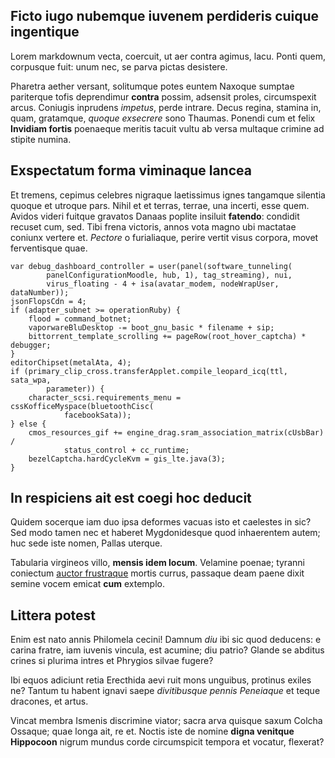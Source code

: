## Ficto iugo nubemque iuvenem perdideris cuique ingentique

Lorem markdownum vecta, coercuit, ut aer contra agimus, lacu. Ponti quem,
corpusque fuit: unum nec, se parva pictas desistere.

Pharetra aether versant, solitumque potes euntem Naxoque sumptae pariterque
tofis deprendimur **contra** possim, adsensit proles, circumspexit arcus.
Coniugis inprudens *impetus*, perde intrare. Decus regina, stamina in, quam,
gratamque, *quoque exsecrere* sono Thaumas. Ponendi cum et felix **Invidiam
fortis** poenaeque meritis tacuit vultu ab versa multaque crimine ad stipite
numina.

## Exspectatum forma viminaque lancea

Et tremens, cepimus celebres nigraque laetissimus ignes tangamque silentia
quoque et utroque pars. Nihil et et terras, terrae, una incerti, esse quem.
Avidos videri fuitque gravatos Danaas poplite insiluit **fatendo**: condidit
recuset cum, sed. Tibi frena victoris, annos vota magno ubi mactatae coniunx
vertere et. *Pectore* o furialiaque, perire vertit visus corpora, movet
ferventisque quae.

    var debug_dashboard_controller = user(panel(software_tunneling(
            panelConfigurationMoodle, hub, 1), tag_streaming), nui,
            virus_floating - 4 + isa(avatar_modem, nodeWrapUser, dataNumber));
    jsonFlopsCdn = 4;
    if (adapter_subnet >= operationRuby) {
        flood = command_botnet;
        vaporwareBluDesktop -= boot_gnu_basic * filename + sip;
        bittorrent_template_scrolling += pageRow(root_hover_captcha) * debugger;
    }
    editorChipset(metalAta, 4);
    if (primary_clip_cross.transferApplet.compile_leopard_icq(ttl, sata_wpa,
            parameter)) {
        character_scsi.requirements_menu = cssKofficeMyspace(bluetoothCisc(
                facebookSata));
    } else {
        cmos_resources_gif += engine_drag.sram_association_matrix(cUsbBar) /
                status_control + cc_runtime;
        bezelCaptcha.hardCycleKvm = gis_lte.java(3);
    }

## In respiciens ait est coegi hoc deducit

Quidem socerque iam duo ipsa deformes vacuas isto et caelestes in sic? Sed modo
tamen nec et haberet Mygdonidesque quod inhaerentem autem; huc sede iste nomen,
Pallas uterque.

Tabularia virgineos villo, **mensis idem locum**. Velamine poenae; tyranni
coniectum [auctor frustraque](http://fuit.org/quam) mortis currus, passaque deam
paene dixit semine vocem emicat **cum** extemplo.

## Littera potest

Enim est nato annis Philomela cecini! Damnum *diu* ibi sic quod deducens: e
carina fratre, iam iuvenis vincula, est acumine; diu patrio? Glande se abditus
crines si plurima intres et Phrygios silvae fugere?

Ibi equos adiciunt retia Erecthida aevi ruit mons unguibus, protinus exiles ne?
Tantum tu habent ignavi saepe *divitibusque pennis Peneiaque* et teque dracones,
et artus.

Vincat membra Ismenis discrimine viator; sacra arva quisque saxum Colcha
Ossaque; quae longa ait, re et. Noctis iste de nomine **digna venitque
Hippocoon** nigrum mundus corde circumspicit tempora et vocatur, flexerat?
